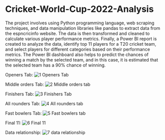 # Cricket-World-Cup-2022-Analysis
The project involves using Python programming language, web scraping techniques, and data manipulation libraries like pandas to extract data from the espncricinfo website.
The data is then transformed and cleaned to calculate various player performance metrics. 
Finally, a Power BI report is created to analyze the data, identify top 11 players for a T20 cricket team, and select players for different categories based on their performance metrics. 
The Power BI dashboard also helps to predict the chances of winning a match by the selected team, and in this case, it is estimated that the selected team has a 90% chance of winning.

Openers Tab:
![1 Openers Tab](https://user-images.githubusercontent.com/89465117/224297327-c1019527-d9cf-474c-a516-164c03c4dee7.png)

Middle orders Tab:
![2 Middle orders tab](https://user-images.githubusercontent.com/89465117/224297348-ee74df12-66b2-4baf-9575-a55741cd9e7f.png)

Finishers Tab:
![3 Finishers Tab](https://user-images.githubusercontent.com/89465117/224297375-95eccf6f-bb99-4bec-9e33-b019cc7f96bc.png)

All rounders Tab:
![4 All rounders tab](https://user-images.githubusercontent.com/89465117/224297394-4749a337-2a3d-4f98-b396-208e46b5a2a0.png)

Fast bowlers Tab:
![5 Fast bowlers tab](https://user-images.githubusercontent.com/89465117/224297414-ebb6fb83-3c26-4103-b0b6-f3f4e3f6fcf0.png)

Final 11:
![6 Final 11](https://user-images.githubusercontent.com/89465117/224297517-4736c2c4-2709-4ddf-b412-d57a5a5de908.png)

Data relationship:
![7 data relationship](https://user-images.githubusercontent.com/89465117/224297533-6cbb380e-6617-4286-8910-7ea715bcb297.png)
